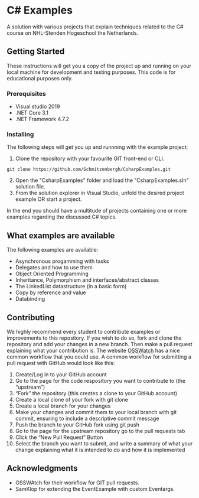# C# Examples
A solution with various projects that explain techniques related to the C# course on NHL-Stenden Hogeschool the Netherlands. 

## Getting Started
These instructions will get you a copy of the project up and running on your local machine for development and testing purposes. This code is for educational purposes only.

### Prerequisites
- Visual studio 2019
- .NET Core 3.1
- .NET Framework 4.7.2

### Installing
The following steps will get you up and runnning with the example project:
1. Clone the repository with your favourite GIT front-end or CLI.
```
git clone https://github.com/Schmitzenbergh/CsharpExamples.git
```
2. Open the "CsharpExamples" folder and load the "CsharpExamples.sln" solution file.
3. From the solution explorer in Visual Studio, unfold the desired project example OR start a project.

In the end you should have a multitude of projects containing one or more examples regarding the discussed C# topics.

## What examples are available
The following examples are available:
- Asynchronous progamming with tasks
- Delegates and how to use them
- Object Oriented Programming 
- Inheritance, Polymorphism and interfaces/abstract classes
- The LinkedList datastructure (in a basic form)
- Copy by reference and value
- Databinding

## Contributing
We highly recommend every student to contribute examples or improvements to this repository. If you wish to do so, fork and clone the repository and add your changes in a new branch. Then make a pull request explaining what your contribution is. The website [OSSWatch](http://oss-watch.ac.uk/resources/pullrequest) has a nice common workflow that you could use.
A common workflow for submitting a pull request with GitHub would look like this:
1. Create/Log in to your GitHub account
2. Go to the page for the code respository you want to contribute to (the “upstream”)
3. “Fork” the repository (this creates a clone to your GitHub account)
4. Create a local clone of your fork with git clone
5. Create a local branch for your changes
6. Make your changes and commit them to your local branch with git commit, ensuring to include a descriptive commit message
7. Push the branch to your GitHub fork using git push
8. Go to the page for the upstream repository go to the pull requests tab
9. Click the “New Pull Request” Button
10. Select the branch you want to submit, and write a summary of what your change explaining what it is intended to do and how it is implemented

## Acknowledgments
* OSSWAtch for their workflow for GIT pull requests.
* SamKlop for extending the EventExample with custom Eventargs.
